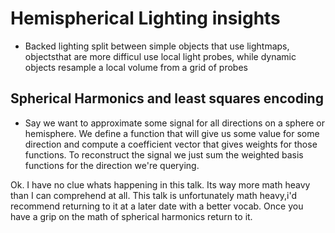 # Hemispherical Lighting insights
- Backed lighting split between simple objects that use lightmaps, objectsthat are more difficul use local light probes, while dynamic objects resample a local volume from a grid of probes
## Spherical Harmonics and least squares encoding
- Say we want to approximate some signal for all directions on a sphere or hemisphere. We define a function that will give us some value for some direction and compute a coefficient vector that gives weights for those functions. To reconstruct the signal we just sum the weighted basis functions for the direction we're querying.

Ok. I have no clue whats happening in this talk. Its way more math heavy than I can comprehend at all. This talk is unfortunately math heavy,i'd recommend returning to it at a later date with a better vocab. Once you have a grip on the math of spherical harmonics return to it.
